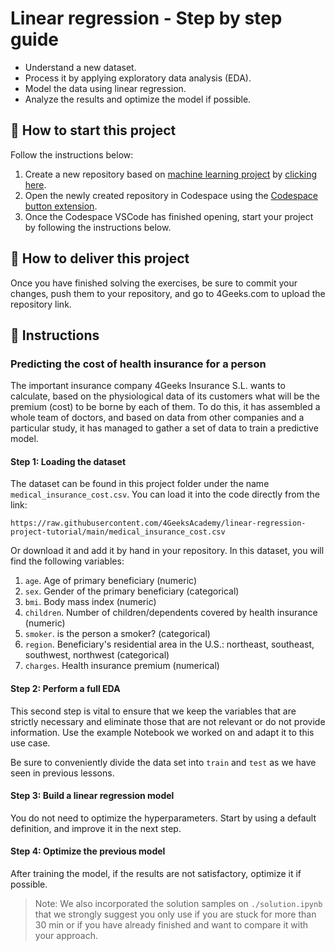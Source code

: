 <!-- hide -->
# Linear regression - Step by step guide
<!-- endhide -->

- Understand a new dataset.
- Process it by applying exploratory data analysis (EDA).
- Model the data using linear regression.
- Analyze the results and optimize the model if possible.

## 🌱 How to start this project

Follow the instructions below:

1. Create a new repository based on [machine learning project](https://github.com/4GeeksAcademy/machine-learning-python-template) by [clicking here](https://github.com/4GeeksAcademy/machine-learning-python-template/generate).
2. Open the newly created repository in Codespace using the [Codespace button extension](https://docs.github.com/en/codespaces/developing-in-codespaces/creating-a-codespace-for-a-repository#creating-a-codespace-for-a-repository).
3. Once the Codespace VSCode has finished opening, start your project by following the instructions below.

## 🚛 How to deliver this project

Once you have finished solving the exercises, be sure to commit your changes, push them to your repository, and go to 4Geeks.com to upload the repository link.

## 📝 Instructions

### Predicting the cost of health insurance for a person

The important insurance company 4Geeks Insurance S.L. wants to calculate, based on the physiological data of its customers what will be the premium (cost) to be borne by each of them. To do this, it has assembled a whole team of doctors, and based on data from other companies and a particular study, it has managed to gather a set of data to train a predictive model.

#### Step 1: Loading the dataset

The dataset can be found in this project folder under the name `medical_insurance_cost.csv`. You can load it into the code directly from the link:

```text
https://raw.githubusercontent.com/4GeeksAcademy/linear-regression-project-tutorial/main/medical_insurance_cost.csv
```

Or download it and add it by hand in your repository. In this dataset, you will find the following variables:

1. `age`. Age of primary beneficiary (numeric)
2. `sex`. Gender of the primary beneficiary (categorical)
3. `bmi`. Body mass index (numeric)
4. `children`. Number of children/dependents covered by health insurance (numeric)
5. `smoker`. is the person a smoker? (categorical)
6. `region`. Beneficiary's residential area in the U.S.: northeast, southeast, southwest, northwest (categorical)
7. `charges`. Health insurance premium (numerical)

#### Step 2: Perform a full EDA

This second step is vital to ensure that we keep the variables that are strictly necessary and eliminate those that are not relevant or do not provide information. Use the example Notebook we worked on and adapt it to this use case.

Be sure to conveniently divide the data set into `train` and `test` as we have seen in previous lessons.

#### Step 3: Build a linear regression model

You do not need to optimize the hyperparameters. Start by using a default definition, and improve it in the next step.

#### Step 4: Optimize the previous model

After training the model, if the results are not satisfactory, optimize it if possible.

> Note: We also incorporated the solution samples on `./solution.ipynb` that we strongly suggest you only use if you are stuck for more than 30 min or if you have already finished and want to compare it with your approach.
